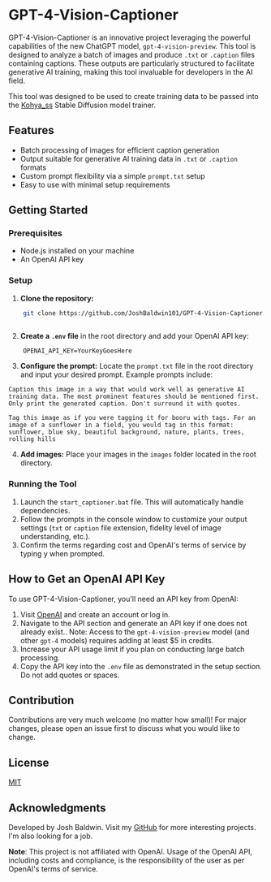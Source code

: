 # GPT-4-Vision-Captioner
GPT-4-Vision-Captioner is an innovative project leveraging the powerful capabilities of the new ChatGPT model, `gpt-4-vision-preview`. This tool is designed to analyze a batch of images and produce `.txt` or `.caption` files containing captions. These outputs are particularly structured to facilitate generative AI training, making this tool invaluable for developers in the AI field.

This tool was designed to be used to create training data to be passed into the [Kohya_ss](https://github.com/bmaltais/kohya_ss) Stable Diffusion model trainer.

## Features
- Batch processing of images for efficient caption generation
- Output suitable for generative AI training data in `.txt` or `.caption` formats
- Custom prompt flexibility via a simple `prompt.txt` setup
- Easy to use with minimal setup requirements

## Getting Started

### Prerequisites
- Node.js installed on your machine
- An OpenAI API key

### Setup
1. **Clone the repository:**
```bash
    git clone https://github.com/JoshBaldwin101/GPT-4-Vision-Captioner.git
    
```
2. **Create a `.env` file** in the root directory and add your OpenAI API key:
```
    OPENAI_API_KEY=YourKeyGoesHere

```
3. **Configure the prompt:** Locate the `prompt.txt` file in the root directory and input your desired prompt. Example prompts include:
```
Caption this image in a way that would work well as generative AI training data. The most prominent features should be mentioned first. Only print the generated caption. Don't surround it with quotes.
```
```
Tag this image as if you were tagging it for booru with tags. For an image of a sunflower in a field, you would tag in this format: sunflower, blue sky, beautiful background, nature, plants, trees, rolling hills
```
4. **Add images:** Place your images in the `images` folder located in the root directory.

### Running the Tool
1. Launch the `start_captioner.bat` file. This will automatically handle dependencies.
2. Follow the prompts in the console window to customize your output settings (`txt` or `caption` file extension, fidelity level of image understanding, etc.).
3. Confirm the terms regarding cost and OpenAI's terms of service by typing y when prompted.

## How to Get an OpenAI API Key
To use GPT-4-Vision-Captioner, you'll need an API key from OpenAI:

1. Visit [OpenAI](https://openai.com/) and create an account or log in.
2. Navigate to the API section and generate an API key if one does not already exist.. Note: Access to the `gpt-4-vision-preview` model (and other `gpt-4` models) requires adding at least $5 in credits.
3. Increase your API usage limit if you plan on conducting large batch processing.
4. Copy the API key into the `.env` file as demonstrated in the setup section. Do not add quotes or spaces.

## Contribution
Contributions are very much welcome (no matter how small)! For major changes, please open an issue first to discuss what you would like to change.

## License
[MIT](https://choosealicense.com/licenses/mit/)

## Acknowledgments
Developed by Josh Baldwin. Visit my [GitHub](https://github.com/JoshBaldwin101) for more interesting projects. I'm also looking for a job.

**Note**: This project is not affiliated with OpenAI. Usage of the OpenAI API, including costs and compliance, is the responsibility of the user as per OpenAI's terms of service.